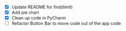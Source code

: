 - [X] Update README for find(limit)
- [X] Add pie chart
- [X] Clean up code in PyCharm
- [ ] Refactor Button Bar to move code out of the app code
